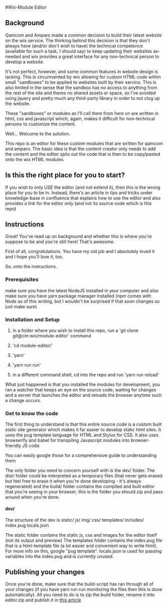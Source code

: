 #Wix-Module Editor

## Background
Qamcom and Amparo made a common decision to build their latest website on the wix service.
The thinking behind this decision is that they don't always have (and/or don't wish to have) the technical competence (available for such a task, I should say) to keep updating their websites as-needed and wix provides a great interface for any non-technical person to develop a website.

It's not perfect, however, and some common features in website design is lacking. This is circumvented by wix allowing for custom HTML code within small "sandboxes" to be applied to websites built by their service. This is also limited in the sense that the sandbox has no access to anything from the rest of the site and theres no shared assets or space, so I've avoided using jquery and pretty much any third-party library in order to not clog up the website.

These "sandboxes" or modules as I'll call them from here on are written in html, css and javascript which, again, makes it difficult for non-technical persons to customize the content.

Well... Welcome to the solution.

This repo is an editor for these custom modules that are written for qamcom and amparo. The basic idea is that the content creator only needs to add the content and the editor spits out the code that is then to be copy/pasted onto the wix HTML modules.

## Is this the right place for you to start?
If you wish to only USE the editor (and not extend it), then this is the wrong place for you to be in. Instead, there's an article in tips and tricks under knowledge-base in confluence that explains how to use the editor and also provides a link for the editor only (and not its source code which is this repo)

## Instructions
Great! You've read up on background and whether this is where you're suppose to be and you're still here! That's awesome.

First of all, congratulations. You have my old job and I absolutely loved it and I hope you'll love it, too.

So, onto the instructions.

### Prerequisites
make sure you have the latest NodeJS installed in your computer and also make sure you have yarn package manager installed (npm comes with Node as of this writing, but I wouldn't be surprised if that soon changes so just make sure)

### Installation and Setup
1. in a folder where you wish to install this repo, run a 'git clone git@cm:wix/module-editor' command

2. 'cd module-editor/'

3. 'yarn'

4. 'yarn run run'

5. in a different command shell, cd into the repo and run 'yarn run reload'

What just happened is that you installed the modules for development, you ran a watcher that keeps an eye on the source code, waiting for changes and a server that launches the editor and reloads the browser anytime such a change occurs.

### Get to know the code
The first thing to understand is that this entire source code is a custom built static site generator which makes it far easier to develop static html sites. It uses the pug template language for HTML and Stylus for CSS. It also uses browserify and babel for transpiling Javascript modules into browser-friendly JS code.

You can easily google those for a comprehensive guide to understanding them

The only folder you need to concern yourself with is the dev/ folder. The dist/ folder could be interpreted as a temporary files (that never gets erased but feel free to erase it when you're done developing - it's always regenerated) and the build/ folder contains the compiled and built editor that you're seeing in your browser, this is the folder you should zip and pass around when you're done.

#### dev/
The structure of the dev is
static/
	js/
	img/
	css/
templates/
	includes/
	index.pug
locals.json


The static folder contains the static js, css and images for the editor itself (not its output and preview)
The templates folder contains the index.pug file that is a html-template file (a lot easier and convenient way to write html). For more info on this, google "pug template".
locals.json is used for passing variables into the index.pug and is currently unused.

## Publishing your changes
Once you're done, make sure that the build-script has ran through all of your changes (if you have yarn run run monitoring the files then this is done automatically). All you need to do is to zip the build folder, rename it into editor.zip and publish it in [this article](https://intranet.qamcom.se/display/TIPS/Edit+Wix+Modules)
